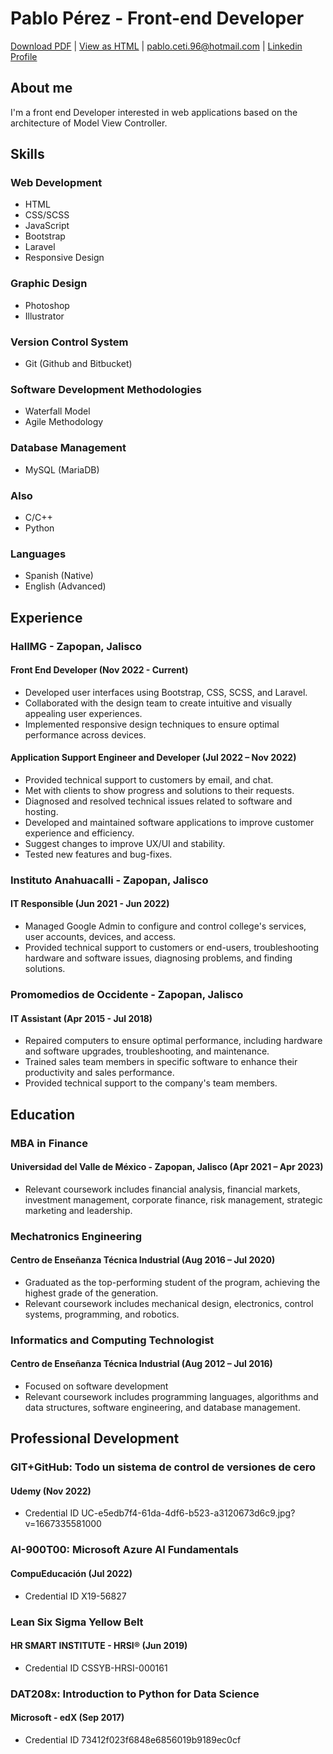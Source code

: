 # Pablo Pérez - Front-end Developer

[Download PDF](https://github.com/prz96/MyResume/raw/main/MyResume.pdf) | [View as HTML](https://prz96.github.io/myresume) | [pablo.ceti.96@hotmail.com](mailto:pablo.ceti.96@hotmail.com) | [Linkedin Profile](https://www.linkedin.com/in/pabloprz/)

## About me

I'm a front end Developer interested in web applications based on the architecture of Model View Controller. 


## Skills

### Web Development

* HTML
* CSS/SCSS
* JavaScript
* Bootstrap
* Laravel
* Responsive Design

### Graphic Design

* Photoshop
* Illustrator

### Version Control System
* Git (Github and Bitbucket)

### Software Development Methodologies

* Waterfall Model
* Agile Methodology

### Database Management

* MySQL (MariaDB)

### Also

* C/C++
* Python

### Languages

* Spanish (Native)
* English (Advanced)


## Experience

### HallMG - Zapopan, Jalisco

#### Front End Developer (Nov 2022 - Current)

* Developed user interfaces using Bootstrap, CSS, SCSS, and Laravel.
* Collaborated with the design team to create intuitive and visually appealing user experiences.
* Implemented responsive design techniques to ensure optimal performance across devices.

#### Application Support Engineer and Developer (Jul 2022 – Nov 2022)

* Provided technical support to customers by email, and chat.
* Met with clients to show progress and solutions to their requests.
* Diagnosed and resolved technical issues related to software and hosting.
* Developed and maintained software applications to improve customer experience and efficiency.
* Suggest changes to improve UX/UI and stability.
* Tested new features and bug-fixes.


### Instituto Anahuacalli - Zapopan, Jalisco

#### IT Responsible (Jun 2021 - Jun 2022)

* Managed Google Admin to configure and control college's services, user accounts, devices, and access.
* Provided technical support to customers or end-users, troubleshooting hardware and software issues, diagnosing problems, and finding solutions.


### Promomedios de Occidente - Zapopan, Jalisco

#### IT Assistant (Apr 2015 - Jul 2018)

* Repaired computers to ensure optimal performance, including hardware and software upgrades, troubleshooting, and maintenance.
* Trained sales team members in specific software to enhance their productivity and sales performance.
* Provided technical support to the company's team members.



## Education


### MBA in Finance

#### Universidad del Valle de México - Zapopan, Jalisco (Apr 2021 – Apr 2023)

* Relevant coursework includes financial analysis, financial markets, investment management, corporate finance, risk management, strategic marketing and leadership.


### Mechatronics Engineering

#### Centro de Enseñanza Técnica Industrial (Aug 2016 – Jul 2020)

* Graduated as the top-performing student of the program, achieving the highest grade of the generation.
* Relevant coursework includes mechanical design, electronics, control systems, programming, and robotics.


### Informatics and Computing Technologist

#### Centro de Enseñanza Técnica Industrial (Aug 2012 – Jul 2016)

* Focused on software development
* Relevant coursework includes programming languages, algorithms and data structures, software engineering, and database management.



## Professional Development


### GIT+GitHub: Todo un sistema de control de versiones de cero

#### Udemy (Nov 2022)

* Credential ID UC-e5edb7f4-61da-4df6-b523-a3120673d6c9.jpg?v=1667335581000


### AI-900T00: Microsoft Azure AI Fundamentals

#### CompuEducación (Jul 2022)

* Credential ID X19-56827


### Lean Six Sigma Yellow Belt

#### HR SMART INSTITUTE - HRSI® (Jun 2019)

* Credential ID CSSYB-HRSI-000161


### DAT208x: Introduction to Python for Data Science

#### Microsoft - edX (Sep 2017)

* Credential ID 73412f023f6848e6856019b9189ec0cf
